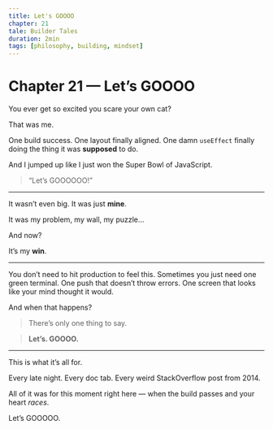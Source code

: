 ```yaml
---
title: Let's GOOOO
chapter: 21
tale: Builder Tales
duration: 2min
tags: [philosophy, building, mindset]
---
```


# Chapter 21 — Let’s GOOOO

You ever get so excited you scare your own cat?

That was me.

One build success.
One layout finally aligned.
One damn `useEffect` finally doing the thing it was **supposed** to do.

And I jumped up like I just won the Super Bowl of JavaScript.

> “Let’s GOOOOOO!”

---

It wasn’t even big.
It was just **mine**.

It was my problem,
my wall,
my puzzle…

And now?

It’s my **win**.

---

You don’t need to hit production to feel this.
Sometimes you just need one green terminal.
One push that doesn’t throw errors.
One screen that looks like your mind thought it would.

And when that happens?

> There’s only one thing to say.

> **Let’s. GOOOO.**

---

This is what it’s all for.

Every late night.
Every doc tab.
Every weird StackOverflow post from 2014.

All of it was for this moment right here —
when the build passes
and your heart *races*.

Let’s GOOOOO.

